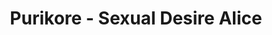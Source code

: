 --- 
title: "Purikore - Sexual Desire Alice"
publishdate: "2019-3-19T16:48:46+02:00"
src: "https://365manga.net/manga/purikore-sexual-desire-alice"
image: "https://data.365manga.net/images/thumbnails/24568-purikore-sexual-desire-alice.jpg"
description: "A distorted take on the classic story, Alice in Wonderland."
---